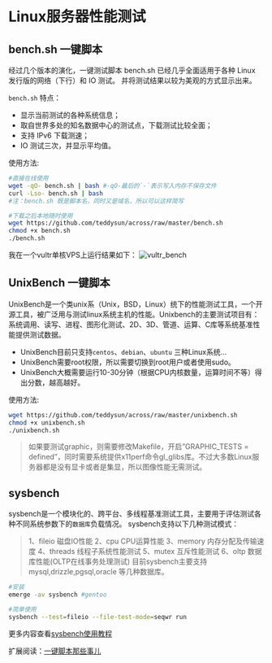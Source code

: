 # Linux服务器性能测试


## bench.sh 一键脚本

经过几个版本的演化，一键测试脚本 bench.sh 已经几乎全面适用于各种 Linux 发行版的网络（下行）和 IO 测试。
并将测试结果以较为美观的方式显示出来。

`bench.sh` 特点：
- 显示当前测试的各种系统信息；
- 取自世界多处的知名数据中心的测试点，下载测试比较全面；
- 支持 IPv6 下载测速；
- IO 测试三次，并显示平均值。

使用方法:
```bash
#直接在线使用
wget -qO- bench.sh | bash #-qO-最后的`-`表示写入内存不保存文件
curl -Lso- bench.sh | bash
#注：bench.sh 既是脚本名，同时又是域名，所以可以这样简写

#下载之后本地随时使用
wget https://github.com/teddysun/across/raw/master/bench.sh
chmod +x bench.sh
./bench.sh
```

我在一个vultr单核VPS上运行结果如下：
![vultr_bench](http://otdxy3f89.bkt.clouddn.com/17-7-25/45713745.jpg)


## UnixBench 一键脚本
UnixBench是一个类unix系（Unix，BSD，Linux）统下的性能测试工具，一个开源工具，被广泛用与测试linux系统主机的性能。Unixbench的主要测试项目有：系统调用、读写、进程、图形化测试、2D、3D、管道、运算、C库等系统基准性能提供测试数据。

- UnixBench目前只支持`centos`、`debian`、`ubuntu` 三种Linux系统...
- UnixBench需要root权限，所以需要切换到root用户或者使用sudo。
- UnixBench大概需要运行10-30分钟（根据CPU内核数量，运算时间不等）得出分数，越高越好。

使用方法:
```bash
wget https://github.com/teddysun/across/raw/master/unixbench.sh
chmod +x unixbench.sh
./unixbench.sh
```


>如果要测试graphic，则需要修改Makefile，开启”GRAPHIC_TESTS = defined”，同时需要系统提供x11perf命令gl_glibs库。不过大多数Linux服务器都是没有显卡或者是集显，所以图像性能无需测试。

## sysbench 
sysbench是一个模块化的、跨平台、多线程基准测试工具，主要用于评估测试各种不同系统参数下的`数据库`负载情况。
sysbench支持以下几种测试模式：
>1、fileio   磁盘IO性能
>2、cpu      CPU运算性能
>3、memory   内存分配及传输速度
>4、threads  线程子系统性能测试
>5、mutex    互斥性能测试
>6、oltp     数据库性能(OLTP在线事务处理测试)
>目前sysbench主要支持 mysql,drizzle,pgsql,oracle 等几种数据库。

```bash
#安装
emerge -av sysbench #gentoo

#简单使用
sysbench --test=fileio --file-test-mode=seqwr run
```

更多内容查看[sysbench使用教程](http://ghoulich.xninja.org/2016/05/11/sysbench-manual/)

扩展阅读：[一键脚本那些事儿](https://teddysun.com/451.html)
